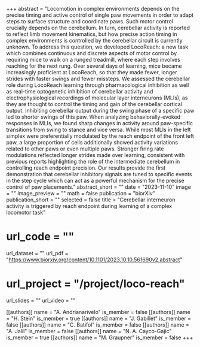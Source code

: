 +++
abstract = "Locomotion in complex environments depends on the precise timing and active control of single paw movements in order to adapt steps to surface structure and coordinate paws. Such motor control crucially depends on the cerebellum. In turn, cerebellar activity is reported to reflect limb movement kinematics, but how precise action timing in complex environments is controlled by the cerebellar circuit is currently unknown. To address this question, we developed LocoReach: a new task which combines continuous and discrete aspects of motor control by requiring mice to walk on a runged treadmill, where each step involves reaching for the next rung. Over several days of learning, mice became increasingly proficient at LocoReach, so that they made fewer, longer strides with faster swings and fewer missteps. We assessed the cerebellar role during LocoReach learning through pharmacological inhibition as well as real-time optogenetic inhibition of cerebellar activity and electrophysiological recordings of molecular layer interneurons (MLIs), as they are thought to control the timing and gain of the cerebellar cortical output. Inhibiting cerebellar output during the swing phase of a specific paw led to shorter swings of this paw. When analyzing behaviorally-evoked responses in MLIs, we found sharp changes in activity around paw-specific transitions from swing to stance and vice versa. While most MLIs in the left simplex were preferentially modulated by the reach endpoint of the front left paw, a large proportion of cells additionally showed activity variations related to other paws or even multiple paws. Stronger firing rate modulations reflected longer strides made over learning, consistent with previous reports highlighting the role of the intermediate cerebellum in controlling reach endpoint precision. Our results provide the first demonstration that cerebellar inhibitory signals are tuned to specific events in the step cycle which can act as a powerful mechanism for the precise control of paw placements."
abstract_short = ""
date = "2023-11-10"
image = ""
image_preview = ""
math = false
publication = "biorXiv"
publication_short = ""
selected = false
title = "Cerebellar interneuron activity is triggered by reach endpoint during learning of a complex locomotor task"
# url_code = ""
url_dataset = ""
url_pdf = "https://www.biorxiv.org/content/10.1101/2023.10.10.561690v2.abstract"
# url_project = "/project/loco-reach"
url_slides = ""
url_video = ""

[[authors]]
    name = "A. Andrianarivelo"
    is_member = false
[[authors]]
    name = "H. Stein"
    is_member = true
[[authors]]
    name = "J. Gabillet"
    is_member = false
[[authors]]
    name = "C. Batifol"
    is_member = false
[[authors]]
    name = "A. Jalil"
    is_member = false
[[authors]]
    name = "N. A. Cayco-Gajic"
    is_member = true
[[authors]]
    name = "M. Graupner"
    is_member = false
+++

